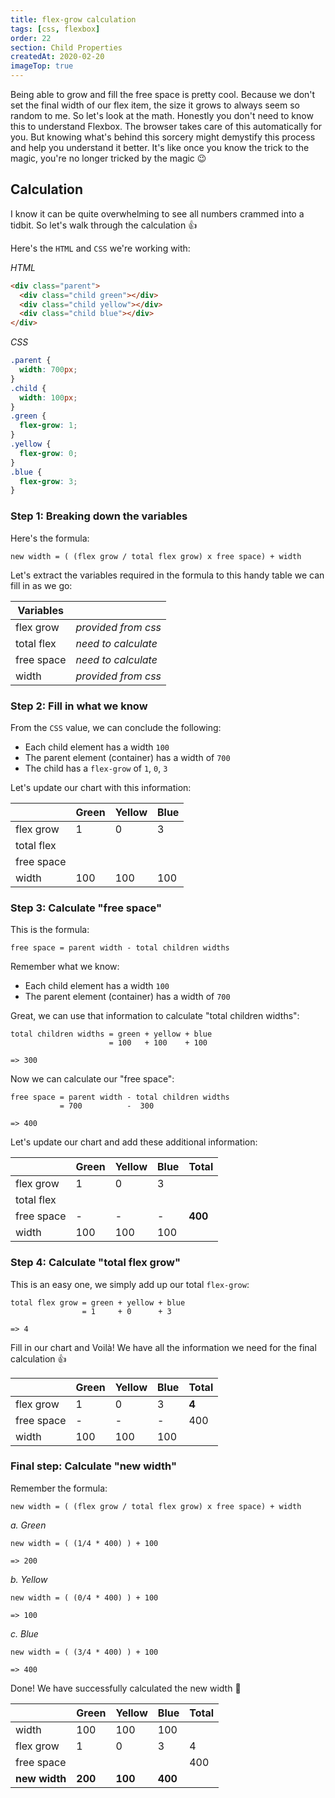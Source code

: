 ```yaml
---
title: flex-grow calculation
tags: [css, flexbox]
order: 22
section: Child Properties
createdAt: 2020-02-20
imageTop: true
---
```


Being able to grow and fill the free space is pretty cool. Because we don't set the final width of our flex item, the size it grows to always seem so random to me. So let's look at the math. Honestly you don't need to know this to understand Flexbox. The browser takes care of this automatically for you. But knowing what's behind this sorcery might demystify this process and help you understand it better. It's like once you know the trick to the magic, you're no longer tricked by the magic 😉

## Calculation

I know it can be quite overwhelming to see all numbers crammed into a tidbit. So let's walk through the calculation 👍

Here's the `HTML` and `CSS` we're working with:

_HTML_

```html
<div class="parent">
  <div class="child green"></div>
  <div class="child yellow"></div>
  <div class="child blue"></div>
</div>
```

_CSS_

```css
.parent {
  width: 700px;
}
.child {
  width: 100px;
}
.green {
  flex-grow: 1;
}
.yellow {
  flex-grow: 0;
}
.blue {
  flex-grow: 3;
}
```

### Step 1: Breaking down the variables

Here's the formula:

```code
new width = ( (flex grow / total flex grow) x free space) + width
```

Let's extract the variables required in the formula to this handy table we can fill in as we go:

| Variables  |                     |
| ---------- | ------------------- |
| flex grow  | _provided from css_ |
| total flex | _need to calculate_ |
| free space | _need to calculate_ |
| width      | _provided from css_ |

### Step 2: Fill in what we know

From the `CSS` value, we can conclude the following:

- Each child element has a width `100`
- The parent element (container) has a width of `700`
- The child has a `flex-grow` of `1`, `0`, `3`

Let's update our chart with this information:

|            | Green | Yellow | Blue |
| ---------- | ----- | ------ | ---- |
| flex grow  | 1     | 0      | 3    |
| total flex |
| free space |
| width      | 100   | 100    | 100  |

### Step 3: Calculate "free space"

This is the formula:

```code
free space = parent width - total children widths
```

Remember what we know:

- Each child element has a width `100`
- The parent element (container) has a width of `700`

Great, we can use that information to calculate "total children widths":

```code
total children widths = green + yellow + blue
                      = 100   + 100    + 100

=> 300
```

Now we can calculate our "free space":

```code
free space = parent width - total children widths
           = 700          -  300

=> 400
```

Let's update our chart and add these additional information:

|            | Green | Yellow | Blue | Total   |
| ---------- | ----- | ------ | ---- | ------- |
| flex grow  | 1     | 0      | 3    |
| total flex |
| free space | -     | -      | -    | **400** |
| width      | 100   | 100    | 100  |

### Step 4: Calculate "total flex grow"

This is an easy one, we simply add up our total `flex-grow`:

```code
total flex grow = green + yellow + blue
                = 1     + 0      + 3

=> 4
```

Fill in our chart and Voilà! We have all the information we need for the final calculation 👍

|            | Green | Yellow | Blue | Total |
| ---------- | ----- | ------ | ---- | ----- |
| flex grow  | 1     | 0      | 3    | **4** |
| free space | -     | -      | -    | 400   |
| width      | 100   | 100    | 100  |

### Final step: Calculate "new width"

Remember the formula:

```code
new width = ( (flex grow / total flex grow) x free space) + width
```

_a. Green_

```code
new width = ( (1/4 * 400) ) + 100

=> 200
```

_b. Yellow_

```code
new width = ( (0/4 * 400) ) + 100

=> 100
```

_c. Blue_

```code
new width = ( (3/4 * 400) ) + 100

=> 400
```

Done! We have successfully calculated the new width 🥳

|               | Green   | Yellow  | Blue    | Total |
| ------------- | ------- | ------- | ------- | ----- |
| width         | 100     | 100     | 100     |
| flex grow     | 1       | 0       | 3       | 4     |
| free space    |         |         |         | 400   |
| **new width** | **200** | **100** | **400** |
